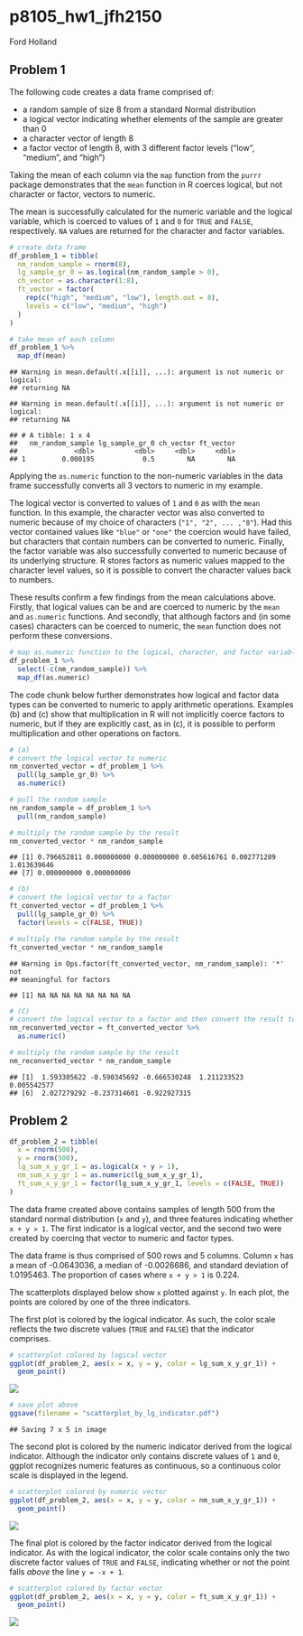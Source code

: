 p8105\_hw1\_jfh2150
================
Ford Holland

## Problem 1

The following code creates a data frame comprised of:

  - a random sample of size 8 from a standard Normal distribution
  - a logical vector indicating whether elements of the sample are
    greater than 0
  - a character vector of length 8
  - a factor vector of length 8, with 3 different factor levels (“low”,
    “medium”, and “high”)

Taking the mean of each column via the `map` function from the `purrr`
package demonstrates that the `mean` function in R coerces logical, but
not character or factor, vectors to numeric.

The mean is successfully calculated for the numeric variable and the
logical variable, which is coerced to values of `1` and `0` for `TRUE`
and `FALSE`, respectively. `NA` values are returned for the character
and factor variables.

``` r
# create data frame
df_problem_1 = tibble(
  nm_random_sample = rnorm(8),
  lg_sample_gr_0 = as.logical(nm_random_sample > 0),
  ch_vector = as.character(1:8),
  ft_vector = factor(
    rep(c("high", "medium", "low"), length.out = 8),
    levels = c("low", "medium", "high")
  )
)

# take mean of each column
df_problem_1 %>% 
  map_df(mean)
```

    ## Warning in mean.default(.x[[i]], ...): argument is not numeric or logical:
    ## returning NA
    
    ## Warning in mean.default(.x[[i]], ...): argument is not numeric or logical:
    ## returning NA

    ## # A tibble: 1 x 4
    ##   nm_random_sample lg_sample_gr_0 ch_vector ft_vector
    ##              <dbl>          <dbl>     <dbl>     <dbl>
    ## 1         0.000195            0.5        NA        NA

Applying the `as.numeric` function to the non-numeric variables in the
data frame successfully converts all 3 vectors to numeric in my example.

The logical vector is converted to values of `1` and `0` as with the
`mean` function. In this example, the character vector was also
converted to numeric because of my choice of characters (`"1", "2", ...
,"8"`). Had this vector contained values like `"blue"` or `"one"` the
coercion would have failed, but characters that contain numbers can be
converted to numeric. Finally, the factor variable was also successfully
converted to numeric because of its underlying structure. R stores
factors as numeric values mapped to the character level values, so it is
possible to convert the character values back to numbers.

These results confirm a few findings from the mean calculations above.
Firstly, that logical values can be and are coerced to numeric by the
`mean` and `as.numeric` functions. And secondly, that although factors
and (in some cases) characters can be coerced to numeric, the `mean`
function does not perform these
conversions.

``` r
# map as.numeric function to the logical, character, and factor variables
df_problem_1 %>% 
  select(-c(nm_random_sample)) %>% 
  map_df(as.numeric)
```

The code chunk below further demonstrates how logical and factor data
types can be converted to numeric to apply arithmetic operations.
Examples (b) and (c) show that multiplication in R will not implicitly
coerce factors to numeric, but if they are explicitly cast, as in (c),
it is possible to perform multiplication and other operations on
factors.

``` r
# (a)
# convert the logical vector to numeric 
nm_converted_vector = df_problem_1 %>% 
  pull(lg_sample_gr_0) %>% 
  as.numeric() 

# pull the random sample
nm_random_sample = df_problem_1 %>% 
  pull(nm_random_sample)

# multiply the random sample by the result
nm_converted_vector * nm_random_sample
```

    ## [1] 0.796652811 0.000000000 0.000000000 0.605616761 0.002771289 1.013639646
    ## [7] 0.000000000 0.000000000

``` r
# (b)
# convert the logical vector to a factor
ft_converted_vector = df_problem_1 %>% 
  pull(lg_sample_gr_0) %>% 
  factor(levels = c(FALSE, TRUE)) 

# multiply the random sample by the result
ft_converted_vector * nm_random_sample
```

    ## Warning in Ops.factor(ft_converted_vector, nm_random_sample): '*' not
    ## meaningful for factors

    ## [1] NA NA NA NA NA NA NA NA

``` r
# (C)
# convert the logical vector to a factor and then convert the result to numeric
nm_reconverted_vector = ft_converted_vector %>% 
  as.numeric()

# multiply the random sample by the result
nm_reconverted_vector * nm_random_sample
```

    ## [1]  1.593305622 -0.590345692 -0.666530248  1.211233523  0.005542577
    ## [6]  2.027279292 -0.237314601 -0.922927315

## Problem 2

``` r
df_problem_2 = tibble(
  x = rnorm(500),
  y = rnorm(500),
  lg_sum_x_y_gr_1 = as.logical(x + y > 1),
  nm_sum_x_y_gr_1 = as.numeric(lg_sum_x_y_gr_1),
  ft_sum_x_y_gr_1 = factor(lg_sum_x_y_gr_1, levels = c(FALSE, TRUE))
)
```

The data frame created above contains samples of length 500 from the
standard normal distribution (`x` and `y`), and three features
indicating whether `x + y > 1`. The first indicator is a logical vector,
and the second two were created by coercing that vector to numeric and
factor types.

The data frame is thus comprised of 500 rows and 5 columns. Column `x`
has a mean of -0.0643036, a median of -0.0026686, and standard deviation
of 1.0195463. The proportion of cases where `x + y > 1` is 0.224.

The scatterplots displayed below show `x` plotted against `y`. In each
plot, the points are colored by one of the three indicators.

The first plot is colored by the logical indicator. As such, the color
scale reflects the two discrete values (`TRUE` and `FALSE`) that the
indicator comprises.

``` r
# scatterplot colored by logical vector
ggplot(df_problem_2, aes(x = x, y = y, color = lg_sum_x_y_gr_1)) +
  geom_point()
```

![](p8105_hw1_jfh2150_files/figure-gfm/unnamed-chunk-5-1.png)<!-- -->

``` r
# save plot above
ggsave(filename = "scatterplot_by_lg_indicator.pdf")
```

    ## Saving 7 x 5 in image

The second plot is colored by the numeric indicator derived from the
logical indicator. Although the indicator only contains discrete values
of `1` and `0`, ggplot recognizes numeric features as continuous, so a
continuous color scale is displayed in the legend.

``` r
# scatterplot colored by numeric vector
ggplot(df_problem_2, aes(x = x, y = y, color = nm_sum_x_y_gr_1)) +
  geom_point()
```

![](p8105_hw1_jfh2150_files/figure-gfm/unnamed-chunk-6-1.png)<!-- -->

The final plot is colored by the factor indicator derived from the
logical indicator. As with the logical indicator, the color scale
contains only the two discrete factor values of `TRUE` and `FALSE`,
indicating whether or not the point falls *above* the line `y = -x + 1`.

``` r
# scatterplot colored by factor vector
ggplot(df_problem_2, aes(x = x, y = y, color = ft_sum_x_y_gr_1)) +
  geom_point()
```

![](p8105_hw1_jfh2150_files/figure-gfm/unnamed-chunk-7-1.png)<!-- -->
